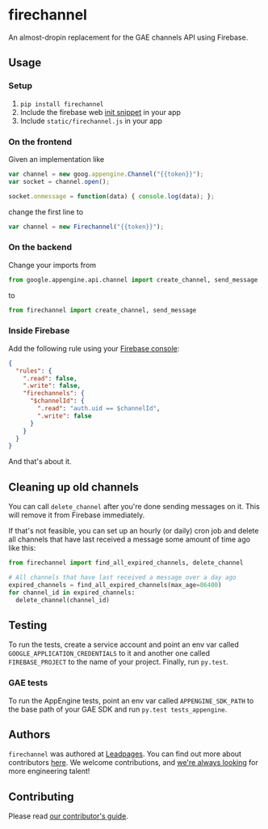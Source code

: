 # firechannel

An almost-dropin replacement for the GAE channels API using Firebase.

## Usage

### Setup

1. `pip install firechannel`
1. Include the firebase web [init snippet][setup] in your app
1. Include `static/firechannel.js` in your app

### On the frontend

Given an implementation like

``` javascript
var channel = new goog.appengine.Channel("{{token}}");
var socket = channel.open();

socket.onmessage = function(data) { console.log(data); };
```

change the first line to

``` javascript
var channel = new Firechannel("{{token}}");
```


### On the backend

Change your imports from

``` python
from google.appengine.api.channel import create_channel, send_message
```

to

``` python
from firechannel import create_channel, send_message
```


### Inside Firebase

Add the following rule using your [Firebase console][rules]:

``` json
{
  "rules": {
    ".read": false,
    ".write": false,
    "firechannels": {
      "$channelId": {
        ".read": "auth.uid == $channelId",
        ".write": false
      }
    }
  }
}
```

And that's about it.


## Cleaning up old channels

You can call `delete_channel` after you're done sending messages on
it.  This will remove it from Firebase immediately.

If that's not feasible, you can set up an hourly (or daily) cron job
and delete all channels that have last received a message some amount
of time ago like this:

``` python
from firechannel import find_all_expired_channels, delete_channel

# All channels that have last received a message over a day ago
expired_channels = find_all_expired_channels(max_age=86400)
for channel_id in expired_channels:
  delete_channel(channel_id)
```


## Testing

To run the tests, create a service account and point an env var
called `GOOGLE_APPLICATION_CREDENTIALS` to it and another one called
`FIREBASE_PROJECT` to the name of your project. Finally, run `py.test`.

### GAE tests

To run the AppEngine tests, point an env var called `APPENGINE_SDK_PATH`
to the base path of your GAE SDK and run `py.test tests_appengine`.


## Authors

`firechannel` was authored at [Leadpages][leadpages].  You can find
out more about contributors [here][contributors].  We welcome
contributions, and [we're always looking][careers] for more
engineering talent!


## Contributing

Please read [our contributor's guide](./CONTRIBUTING.md).


[setup]: https://console.firebase.google.com/project/_/overview
[rules]: https://console.firebase.google.com/project/_/database/rules
[leadpages]: https://leadpages.com
[careers]: https://www.leadpages.com/careers
[contributors]: https://github.com/leadpages/gcloud_requests/graphs/contributors
